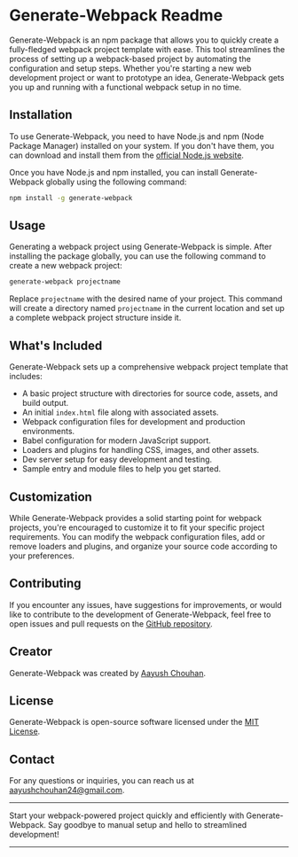 # Generate-Webpack Readme

Generate-Webpack is an npm package that allows you to quickly create a fully-fledged webpack project template with ease. This tool streamlines the process of setting up a webpack-based project by automating the configuration and setup steps. Whether you're starting a new web development project or want to prototype an idea, Generate-Webpack gets you up and running with a functional webpack setup in no time.

## Installation

To use Generate-Webpack, you need to have Node.js and npm (Node Package Manager) installed on your system. If you don't have them, you can download and install them from the [official Node.js website](https://nodejs.org/).

Once you have Node.js and npm installed, you can install Generate-Webpack globally using the following command:

```bash
npm install -g generate-webpack
```

## Usage

Generating a webpack project using Generate-Webpack is simple. After installing the package globally, you can use the following command to create a new webpack project:

```bash
generate-webpack projectname
```

Replace `projectname` with the desired name of your project. This command will create a directory named `projectname` in the current location and set up a complete webpack project structure inside it.

## What's Included

Generate-Webpack sets up a comprehensive webpack project template that includes:

- A basic project structure with directories for source code, assets, and build output.
- An initial `index.html` file along with associated assets.
- Webpack configuration files for development and production environments.
- Babel configuration for modern JavaScript support.
- Loaders and plugins for handling CSS, images, and other assets.
- Dev server setup for easy development and testing.
- Sample entry and module files to help you get started.

## Customization

While Generate-Webpack provides a solid starting point for webpack projects, you're encouraged to customize it to fit your specific project requirements. You can modify the webpack configuration files, add or remove loaders and plugins, and organize your source code according to your preferences.

## Contributing

If you encounter any issues, have suggestions for improvements, or would like to contribute to the development of Generate-Webpack, feel free to open issues and pull requests on the [GitHub repository](https://github.com/aayushchouhan24/generate-webpack).

## Creator

Generate-Webpack was created by [Aayush Chouhan](https://github.com/aayushchouhan24).

## License

Generate-Webpack is open-source software licensed under the [MIT License](https://opensource.org/licenses/MIT).

## Contact

For any questions or inquiries, you can reach us at aayushchouhan24@gmail.com.

---

Start your webpack-powered project quickly and efficiently with Generate-Webpack. Say goodbye to manual setup and hello to streamlined development!

---
